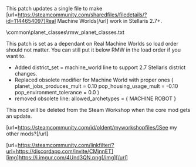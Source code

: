 This patch updates a single file to make [url=https://steamcommunity.com/sharedfiles/filedetails/?id=1144654097]Real Machine Worlds[/url] work in Stellaris 2.7+.

\common\planet_classes\rmw_planet_classes.txt

This patch is set as  a dependant on Real Machine Worlds so load order should not matter. You can still put it below RMW in the load order if you want to.

- Added district_set = machine_world line to support 2.7 Stellaris district changes.
- Replaced obsolete modifier for Machine World with proper ones ( planet_jobs_produces_mult = 0.10 pop_housing_usage_mult = -0.10 		pop_environment_tolerance = 0.0 )
- removed obsolete line: allowed_archetypes = { MACHINE ROBOT }

This mod will be deleted from the Steam Workshop when the core mod gets an update.

[url=https://steamcommunity.com/id/oldent/myworkshopfiles/]See my other mods?[/url]

[url=https://steamcommunity.com/linkfilter/?url=https://discordapp.com/invite/CMjnnET][img]https://i.imgur.com/4Und3QN.png[/img][/url]